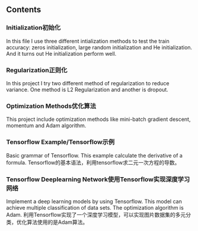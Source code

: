 <h2>Contents</h2>

<h3>Initialization初始化</h3>
In this file I use three different intialization methods to test the train accuracy: zeros initialization, large random initialization and He initialization. And it turns out He initialization perform well.

<h3>Regularization正则化</h3>
In this project I try two different method of regularization to reduce variance. One method is L2 Regularization and another is dropout.

<h3>Optimization Methods优化算法</h3>
This project include optimization methods like mini-batch gradient descent, momentum and Adam algorithm.

<h3>Tensorflow Example/Tensorflow示例</h3>
Basic grammar of Tensorflow. This example calculate the derivative of a formula.
Tensorflow的基本语法，利用tensorflow求二元一次方程的导数。

<h3>Tensorflow Deeplearning Network使用Tensorflow实现深度学习网络</h3>
Implement a deep learning models by using Tensorflow. This model can achieve multiple classification of data sets. The optimization algorithm is Adam.
利用Tensorflow实现了一个深度学习模型，可以实现图片数据集的多元分类，优化算法使用的是Adam算法。
